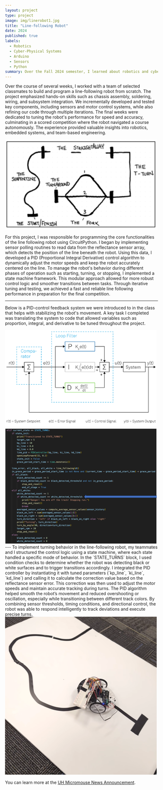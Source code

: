 ```yaml
---
layout: project
type: project
image: img/linerobot1.jpg
title: "Line-following Robot"
date: 2024
published: true
labels:
  - Robotics
  - Cyber-Physical Systems
  - Arduino
  - Sensors
  - Python
summary: Over the Fall 2024 semester, I learned about robotics and cyber-physical systems through a series of labs which introduced components such as microcontrollers and sensors. At the end of the semester, my team and I constructed a line-following robot which integrated everything we learned in this class with important aspects such as mobility, perception, and intelligence.
---
```


Over the course of several weeks, I worked with a team of selected classmates to build and program a line-following robot from scratch. The project emphasized hands-on skills such as chassis assembly, soldering, wiring, and subsystem integration. We incrementally developed and tested key components, including sensors and motor control systems, while also refining our code through multiple iterations. The final weeks were dedicated to tuning the robot's performance for speed and accuracy, culminating in a scored competition where the robot navigated a course autonomously. The experience provided valuable insights into robotics, embedded systems, and team-based engineering.

<div class="text-center p-4">
  <img width="500px" src="../img/linetask.png" class="img-thumbnail" >
</div>


For this project, I was responsible for programming the core functionalities of the line following robot using CircuitPython. I began by implementing sensor polling routines to read data from the reflectance sensor array, which detects the position of the line beneath the robot. Using this data, I developed a PID (Proportional Integral Derivative) control algorithm to dynamically adjust the motor speeds and keep the robot accurately centered on the line. To manage the robot's behavior during different phases of operation such as starting, turning, or stopping, I implemented a state machine framework. This modular approach allowed for more robust control logic and smoother transitions between tasks. Through iterative tuning and testing, we achieved a fast and reliable line following performance in preparation for the final competition.

---
Below is a PID-control feedback system we were introduced to in the class that helps with stabilizing the robot's movement. A key task I completed was translating the system to code that allowed variables such as proportion, integral, and derivative to be tuned throughout the project.

<div class="text-center p-4">
  <img width="500px" src="../img/pidequation.png" class="img-thumbnail" >
  <img width="500px" src="../img/reflectancecode.png" class="img-thumbnail" >
</div>
---
To implement turning behavior in the line-following robot, my teammates and I structured the control logic using a state machine, where each state handled a specific mode of behavior. In the `STATE_TURNS` block, I used condition checks to determine whether the robot was detecting black or white surfaces and to trigger transitions accordingly. I integrated the PID controller by instantiating it with tuned parameters (`kp_line`, `ki_line`, `kd_line`) and calling it to calculate the correction value based on the reflectance sensor error. This correction was then used to adjust the motor speeds and maintain accurate tracking during turns. The PID algorithm helped smooth the robot’s movement and reduced overshooting or oscillation, especially while transitioning between different track colors. By combining sensor thresholds, timing conditions, and directional control, the robot was able to respond intelligently to track deviations and execute precise turns.

<div class="text-center p-4">
<img width="500px" src="../img/linefollow1.png" class="img-thumbnail" >
</div>

You can learn more at the [UH Micromouse News Announcement](https://manoa.hawaii.edu/news/article.php?aId=2857).
